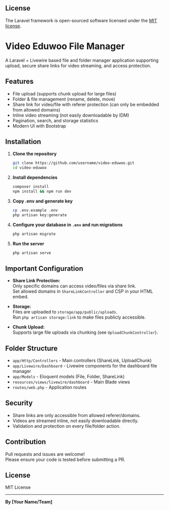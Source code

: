
## License

The Laravel framework is open-sourced software licensed under the [MIT license](https://opensource.org/licenses/MIT).

# Video Eduwoo File Manager

A Laravel + Livewire based file and folder manager application supporting upload, secure share links for video streaming, and access protection.

## Features

-   File upload (supports chunk upload for large files)
-   Folder & file management (rename, delete, move)
-   Share link for video/file with referer protection (can only be embedded from allowed domains)
-   Inline video streaming (not easily downloadable by IDM)
-   Pagination, search, and storage statistics
-   Modern UI with Bootstrap

## Installation

1. **Clone the repository**

    ```bash
    git clone https://github.com/username/video-eduwoo.git
    cd video-eduwoo
    ```

2. **Install dependencies**

    ```bash
    composer install
    npm install && npm run dev
    ```

3. **Copy .env and generate key**

    ```bash
    cp .env.example .env
    php artisan key:generate
    ```

4. **Configure your database in `.env` and run migrations**

    ```bash
    php artisan migrate
    ```

5. **Run the server**
    ```bash
    php artisan serve
    ```

## Important Configuration

-   **Share Link Protection:**  
    Only specific domains can access video/files via share link.  
    Set allowed domains in `ShareLinkController` and CSP in your HTML embed.

-   **Storage:**  
    Files are uploaded to `storage/app/public/uploads`.  
    Run `php artisan storage:link` to make files publicly accessible.

-   **Chunk Upload:**  
    Supports large file uploads via chunking (see `UploadChunkController`).

## Folder Structure

-   `app/Http/Controllers` - Main controllers (ShareLink, UploadChunk)
-   `app/Livewire/Dashboard` - Livewire components for the dashboard file manager
-   `app/Models` - Eloquent models (File, Folder, ShareLink)
-   `resources/views/livewire/dashboard` - Main Blade views
-   `routes/web.php` - Application routes

## Security

-   Share links are only accessible from allowed referer/domains.
-   Videos are streamed inline, not easily downloadable directly.
-   Validation and protection on every file/folder action.

## Contribution

Pull requests and issues are welcome!  
Please ensure your code is tested before submitting a PR.

## License

MIT License

---

**By [Your Name/Team]**
